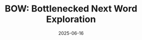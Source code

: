 ---
title: "BOW: Bottlenecked Next Word Exploration"
authors: 'Ming Shen*, <strong>Zhikun Xu*</strong>, Xiao Ye, Jacob Dineen, Ben Zhou'
collection: publications
category: preprints
permalink: /publication/2025-06-16-paper-8
excerpt: 
date: 2025-06-16
venue: arXiv
slidesurl: 
paperurl: https://arxiv.org/abs/2506.13502
citation: 
---